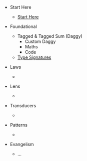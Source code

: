 <!-- _navbar.md -->

<!-- * [Intro](intro.md) -->

* Start Here
  * [Start Here](start-here/intro.md "Start here")

* Foundational
  * Tagged & Tagged Sum (Daggy)
    * Custom Daggy
    * Maths
    * Code
  * [Type Signatures](foundational/type-signatures.md)

<!-- * Setoid
  * Ord
  * Semigroup
  * Monoid
  * Functor
  * Contravariant
  * Apply
  * Applicative
  * Alt, Plus, and Alternative
  * Foldable
  * Traversable
  * Chain
  * ChainRec
  * Monad
  * Extend
  * Comonad
  * Bifunctor and Profunctor
  * Semigroupoid and Category -->

* Laws
  * []()

* Lens
  * []()

* Transducers
  * []()

* Patterns
  * []()

* Evangelism
  * ...